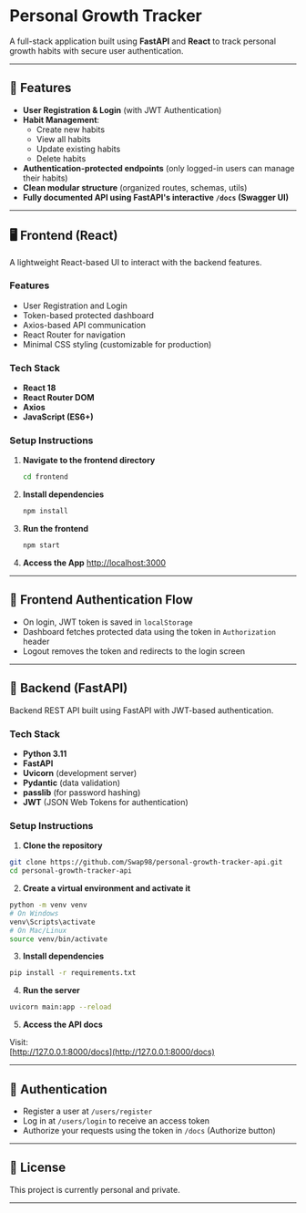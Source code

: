 # Personal Growth Tracker

A full-stack application built using **FastAPI** and **React** to track personal growth habits with secure user authentication.

---

## 🚀 Features

- **User Registration & Login** (with JWT Authentication)
- **Habit Management**:
  - Create new habits
  - View all habits
  - Update existing habits
  - Delete habits
- **Authentication-protected endpoints** (only logged-in users can manage their habits)
- **Clean modular structure** (organized routes, schemas, utils)
- **Fully documented API using FastAPI's interactive `/docs` (Swagger UI)**

---

## 🖥️ Frontend (React)

A lightweight React-based UI to interact with the backend features.

### Features

- User Registration and Login
- Token-based protected dashboard
- Axios-based API communication
- React Router for navigation
- Minimal CSS styling (customizable for production)

### Tech Stack

- **React 18**
- **React Router DOM**
- **Axios**
- **JavaScript (ES6+)**

### Setup Instructions

1. **Navigate to the frontend directory**
   ```bash
   cd frontend
   ```

2. **Install dependencies**
   ```bash
   npm install
   ```

3. **Run the frontend**
   ```bash
   npm start
   ```

4. **Access the App**
   [http://localhost:3000](http://localhost:3000)

---

## 🔐 Frontend Authentication Flow

- On login, JWT token is saved in `localStorage`
- Dashboard fetches protected data using the token in `Authorization` header
- Logout removes the token and redirects to the login screen

---

## 🧠 Backend (FastAPI)

Backend REST API built using FastAPI with JWT-based authentication.

### Tech Stack

- **Python 3.11**
- **FastAPI**
- **Uvicorn** (development server)
- **Pydantic** (data validation)
- **passlib** (for password hashing)
- **JWT** (JSON Web Tokens for authentication)

### Setup Instructions

1. **Clone the repository**

```bash
git clone https://github.com/Swap98/personal-growth-tracker-api.git
cd personal-growth-tracker-api
```

2. **Create a virtual environment and activate it**

```bash
python -m venv venv
# On Windows
venv\Scripts\activate
# On Mac/Linux
source venv/bin/activate
```

3. **Install dependencies**

```bash
pip install -r requirements.txt
```

4. **Run the server**

```bash
uvicorn main:app --reload
```

5. **Access the API docs**

Visit:  
[http://127.0.0.1:8000/docs](http://127.0.0.1:8000/docs)

---

## 🔐 Authentication

- Register a user at `/users/register`
- Log in at `/users/login` to receive an access token
- Authorize your requests using the token in `/docs` (Authorize button)

---

## 📄 License

This project is currently personal and private.

---
